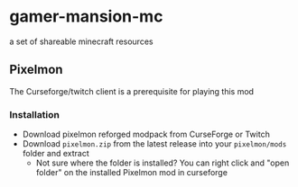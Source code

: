 # gamer-mansion-mc
a set of shareable minecraft resources


## Pixelmon

The Curseforge/twitch client is a prerequisite for playing this mod

### Installation

- Download pixelmon reforged modpack from CurseForge or Twitch
- Download `pixelmon.zip` from the latest release into your `pixelmon/mods` folder and extract
	- Not sure where the folder is installed? You can right click and "open folder" on the installed Pixelmon mod in curseforge
